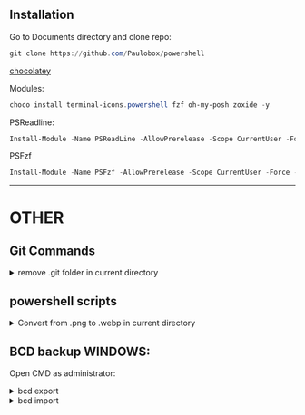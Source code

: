 ## Installation
Go to Documents directory and clone repo:
```ps1
git clone https://github.com/Paulobox/powershell
```

[chocolatey](https://chocolatey.org/install)

Modules:
```ps1
choco install terminal-icons.powershell fzf oh-my-posh zoxide -y
```

PSReadline:
```ps1
Install-Module -Name PSReadLine -AllowPrerelease -Scope CurrentUser -Force -SkipPublisherCheck
```

PSFzf
```ps1
Install-Module -Name PSFzf -AllowPrerelease -Scope CurrentUser -Force -SkipPublisherCheck
```

---

# OTHER

## Git Commands

<details><summary>remove .git folder in current directory</summary>
  
```powershell
Remove-Item -Path .\.git -Recurse -Force
```

</details>

## powershell scripts

<details><summary>Convert from .png to .webp in current directory</summary>
  
```powershell
$outputDirectory = $PWD.Path
if (-not (Test-Path $outputDirectory)) {
    New-Item -ItemType Directory -Force -Path $outputDirectory
}
Get-ChildItem *.png | ForEach-Object {
    & "cwebp.exe" -q 70 -o (Join-Path -Path $outputDirectory -ChildPath "$($_.BaseName).webp") $_.FullName
}
```
  
</details>

## BCD backup WINDOWS:
Open CMD as administrator:
<details><summary>bcd export</summary>
bcdedit /export "%UserProfile%\Desktop\MyBCDEdit.bcd"
</details>

<details><summary>bcd import</summary>
bcdedit /import "<full path of BCD file>"
bcdedit /import "%UserProfile%\Desktop\MyBCDEdit.bcd"
</details>
